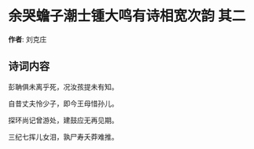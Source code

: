 # 余哭蟾子潮士锺大鸣有诗相宽次韵  其二

**作者**: 刘克庄

## 诗词内容

彭聃俱未离乎死，况汝孩提未有知。

自昔丈夫怜少子，即今王母惜孙儿。

探环尚记曾游处，建鼓应无再见期。

三纪七挥儿女泪，孰尸寿夭莽难推。

